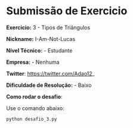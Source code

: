 # Submissão de Exercicio

**Exercicio:** 3 - Tipos de Triângulos

**Nickname:** I-Am-Not-Lucas

**Nível Técnico:** - Estudante

**Empresa:** - Nenhuma

**Twitter**: https://twitter.com/Adao12_

**Dificuldade de Resolução:** - Baixo

**Como rodar o desafio**: 

Use o comando abaixo: 
```bash
python desafio_3.py
```
